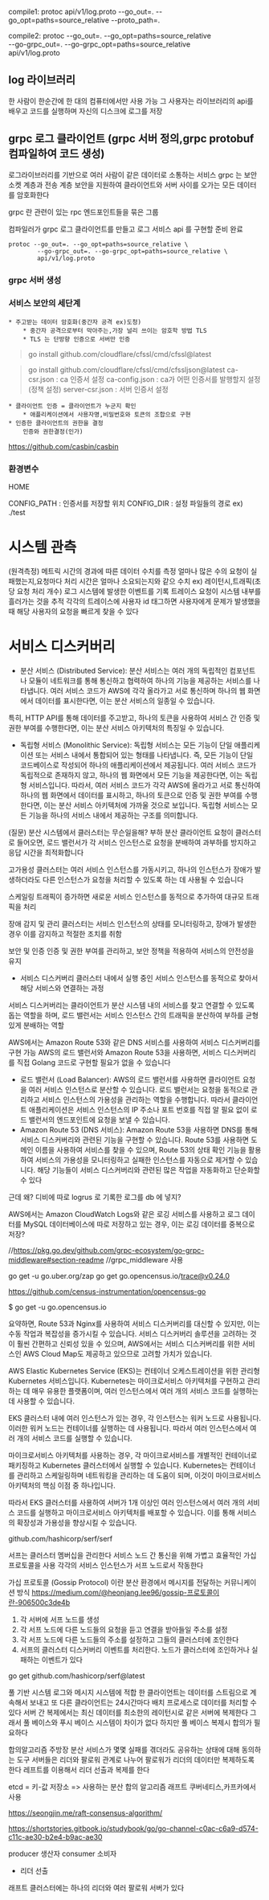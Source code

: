 
compile1:
protoc api/v1/log.proto --go_out=. --go_opt=paths=source_relative --proto_path=.

compile2:
protoc --go_out=. --go_opt=paths=source_relative \
--go-grpc_out=. --go-grpc_opt=paths=source_relative \
api/v1/log.proto


## log 라이브러리 
한 사람이 한순간에 한 대의 컴퓨터에서만 사용 가능
그 사용자는 라이브러리의 api를 배우고 코드를 실행하며 자신의 디스크에 로그를 저장

##  grpc 로그 클라이언트 (grpc 서버 정의,grpc protobuf 컴파일하여 코드 생성)  
로그라이브러리를 기반으로 여러 사람이 같은 데이터로 소통하는 서비스
grpc 는 보안 소켓 계층과 전송 계층 보안을 지원하여 클라이언트와 서버 사이를 오가는 모든 데이터를 암호화한다


grpc 란 관련이 있는 rpc 엔드포인트들을 묶은 그룹

컴파일러가 grpc 로그 클라이언트를 만들고
로그 서비스 api 를 구현할 준비 완료
```
protoc --go_out=. --go_opt=paths=source_relative \
        --go-grpc_out=. --go-grpc_opt=paths=source_relative \
        api/v1/log.proto
```

### grpc 서버 생성

### 서비스 보안의 세단계
    * 주고받는 데이터 암호화(중간자 공격 ex)도청)
        * 중간자 공격으로부터 막아주는,가장 널리 쓰이는 암호학 방법 TLS
        * TLS 는 단방향 인증으로 서버만 인증
        
> go install github.com/cloudflare/cfssl/cmd/cfssl@latest

> go install github.com/cloudflare/cfssl/cmd/cfssljson@latest
    ca-csr.json : ca 인증서 설정
    ca-config.json : ca가 어떤 인증서를 발행할지 설정(정책 설정)
    server-csr.json : 서버 인증서 설정


    * 클라이언트 인증 = 클라이언트가 누군지 확인
        * 애플리케이션에서 사용자명,비밀번호와 토큰의 조합으로 구현
    * 인증한 클라이언트의 권한을 결정
        인증와 권한결정(인가)


https://github.com/casbin/casbin

### 환경변수
HOME

CONFIG_PATH : 인증서를 저장할 위치
CONFIG_DIR : 설정 파일들의 경로
ex) ./test


# 시스템 관측
(원격측정)
메트릭
시간의 경과에 따른 데이터 수치를 측정
얼마나 많은 수의 요청이 실패했는지,요청마다 처리 시간은 얼마나 소요되는지와 같으 수치
ex) 레이턴시,트래픽(초당 요청 처리 개수)
로그
시스템에 발생한 이벤트를 기록
트레이스
요청이 시스템 내부를 흘러가는 것을 추적
각각의 트레이스에 사용자 id 태그하면 사용자에게 문제가 발생했을때
해당 사용자의 요청을 빠르게 찾을 수 있다



# 서비스 디스커버리


* 분산 서비스 (Distributed Service): 
분산 서비스는 여러 개의 독립적인 컴포넌트나 모듈이 네트워크를 통해 통신하고 협력하여 하나의 기능을 제공하는 서비스를 나타냅니다.
여러 서비스 코드가 AWS에 각각 올라가고 
서로 통신하며 하나의 웹 화면에서 데이터를 표시한다면, 
이는 분산 서비스의 일종일 수 있습니다.

특히, HTTP API를 통해 데이터를 주고받고, 
하나의 토큰을 사용하여 서비스 간 인증 및 권한 부여를 수행한다면, 
이는 분산 서비스 아키텍처의 특징일 수 있습니다.

* 독립형 서비스 (Monolithic Service): 
독립형 서비스는 모든 기능이 단일 애플리케이션 또는 서비스 내에서 통합되어 있는 형태를 나타냅니다. 
즉, 모든 기능이 단일 코드베이스로 작성되어 하나의 애플리케이션에서 제공됩니다. 
여러 서비스 코드가 독립적으로 존재하지 않고, 하나의 웹 화면에서 모든 기능을 제공한다면, 이는 독립형 서비스입니다.
따라서, 여러 서비스 코드가 각각 AWS에 올라가고 서로 통신하여 하나의 웹 화면에서 데이터를 표시하고,
하나의 토큰으로 인증 및 권한 부여를 수행한다면, 이는 분산 서비스 아키텍처에 가까울 것으로 보입니다.
독립형 서비스는 모든 기능을 하나의 서비스 내에서 제공하는 구조를 의미합니다.

(질문) 분산 시스템에서 클러스터는 무슨일을해?
부하 분산
클라이언트 요청이 클러스터로 들어오면, 로드 밸런서가 각 서비스 인스턴스로 요청을 분배하여 과부하를 방지하고 응답 시간을 최적화합니다

고가용성
클러스터는 여러 서비스 인스턴스를 가동시키고, 하나의 인스턴스가 장애가 발생하더라도 다른 인스턴스가 요청을 처리할 수 있도록 하는 데 사용될 수 있습니다

스케일링
트래픽이 증가하면 새로운 서비스 인스턴스를 동적으로 추가하여 대규모 트래픽을 처리

장애 감지 및 관리
클러스터는 서비스 인스턴스의 상태를 모니터링하고, 장애가 발생한 경우 이를 감지하고 적절한 조치를 취함

보안 및 인증
인증 및 권한 부여를 관리하고, 
보안 정책을 적용하여 서비스의 안전성을 유지


* 서비스 디스커버리
  클러스터 내에서 실행 중인 서비스 인스턴스를 동적으로 찾아서 해당 서비스와 연결하는 과정

서비스 디스커버리는 클라이언트가 분산 시스템 내의 서비스를 찾고 연결할 수 있도록 돕는 역할을 하며, 
로드 밸런서는 서비스 인스턴스 간의 트래픽을 분산하여 부하를 균형있게 분배하는 역할


AWS에서는 Amazon Route 53와 같은 DNS 서비스를 사용하여 서비스 디스커버리를 구현 가능
AWS의 로드 밸런서와 Amazon Route 53을 사용하면, 서비스 디스커버리를 직접 Golang 코드로 구현할 필요가 없을 수 있습니다

* 로드 밸런서 (Load Balancer): AWS의 로드 밸런서를 사용하면 클라이언트 요청을 여러 서비스 인스턴스로 분산할 수 있습니다. 로드 밸런서는 요청을 동적으로 관리하고 서비스 인스턴스의 가용성을 관리하는 역할을 수행합니다. 따라서 클라이언트 애플리케이션은 서비스 인스턴스의 IP 주소나 포트 번호를 직접 알 필요 없이 로드 밸런서의 엔드포인트에 요청을 보낼 수 있습니다.
* Amazon Route 53 (DNS 서비스): Amazon Route 53을 사용하면 DNS를 통해 서비스 디스커버리와 관련된 기능을 구현할 수 있습니다. Route 53를 사용하면 도메인 이름을 사용하여 서비스를 찾을 수 있으며, Route 53의 상태 확인 기능을 활용하여 서비스의 가용성을 모니터링하고 실패한 인스턴스를 자동으로 제거할 수 있습니다.
해당 기능들이 서비스 디스커버리와 관련된 많은 작업을 자동화하고 단순화할 수 있다




근데 왜? 디비에 따로 logrus 로 기록한 로그를 db 에 넣지?

AWS에서는 Amazon CloudWatch Logs와 같은 로깅 서비스를 사용하고
로그 데이터를 MySQL 데이터베이스에 따로 저장하고 있는 경우, 이는 로깅 데이터를 중복으로 저장?



//https://pkg.go.dev/github.com/grpc-ecosystem/go-grpc-middleware#section-readme
//grpc_middleware 사용


go get -u go.uber.org/zap
go get go.opencensus.io/trace@v0.24.0

https://github.com/census-instrumentation/opencensus-go

$ go get -u go.opencensus.io



요약하면, Route 53과 Nginx를 사용하여 서비스 디스커버리를 대신할 수 있지만, 이는 수동 작업과 복잡성을 증가시킬 수 있습니다. 서비스 디스커버리 솔루션을 고려하는 것이 훨씬 간편하고 신뢰성 있을 수 있으며, AWS에서는 서비스 디스커버리를 위한 서비스인 AWS Cloud Map도 제공하고 있으므로 고려할 가치가 있습니다.


AWS Elastic Kubernetes Service (EKS)는 컨테이너 오케스트레이션을 위한 관리형 Kubernetes 서비스입니다. Kubernetes는 마이크로서비스 아키텍처를 구현하고 관리하는 데 매우 유용한 플랫폼이며, 여러 인스턴스에서 여러 개의 서비스 코드를 실행하는 데 사용할 수 있습니다.

EKS 클러스터 내에 여러 인스턴스가 있는 경우, 각 인스턴스는 워커 노드로 사용됩니다. 이러한 워커 노드는 컨테이너를 실행하는 데 사용됩니다. 따라서 여러 인스턴스에서 여러 개의 서비스 코드를 실행할 수 있습니다.

마이크로서비스 아키텍처를 사용하는 경우, 각 마이크로서비스를 개별적인 컨테이너로 패키징하고 Kubernetes 클러스터에서 실행할 수 있습니다. Kubernetes는 컨테이너를 관리하고 스케일링하며 네트워킹을 관리하는 데 도움이 되며, 이것이 마이크로서비스 아키텍처의 핵심 이점 중 하나입니다.

따라서 EKS 클러스터를 사용하여 서버가 1개 이상인 여러 인스턴스에서 여러 개의 서비스 코드를 실행하고 마이크로서비스 아키텍처를 배포할 수 있습니다. 이를 통해 서비스의 확장성과 가용성을 향상시킬 수 있습니다.



github.com/hashicorp/serf/serf

서프는 클러스터 멤버십을 관리한다
서비스 노드 간 통신을 위해 가볍고 효율적인 가십 프로토콜을 사용
각각의 서비스 인스턴스가 서프 노드로서 작동한다

가십 프로토콜 (Gossip Protocol) 이란 분산 환경에서 메시지를 전달하는 커뮤니케이션 방식
https://medium.com/@heonjang.lee96/gossip-프로토콜이란-906500c3de4b


1. 각 서버에 서프 노드를 생성
2. 각 서프 노드에 다른 노드들의 요청을 듣고 연결을 받아들일 주소를 설정
3. 각 서프 노드에 다른 노드들의 주소를 설정하고 그들의 클러스터에 조인한다
4. 서프의 클러스터 디스커버리 이벤트를 처리한다. 노드가 클러스터에 조인하거나 실패하는 이벤트가 있다

go get github.com/hashicorp/serf@latest


풀 기반 시스템
로그와 메시지 시스템에 적합
한 클라이언트는 데이터를 스트림으로 계속해서 보내고
또 다른 클라이언트는 24시간마다 배치 프로세스로 데이터를 처리할 수 있다
서버 간 복제에서는 최신 데이터를 최소한의 레이턴시로 같은 서버에 복제한다
그래서 풀 베이스와 푸시 베이스 시스템이 차이가 없다
하지만 풀 베이스 복제시 합의가 필요하다


합의알고리즘
주방장
분산 서비스가 몇몇 실패를 겪더라도 공유하는 상태에 대해 동의하는 도구
서버들은 리더와 팔로워 관계로 나누어 팔로워가 리더의 데이터만 복제하도록 한다
레프트를 이용해서 리더 선출과 복제를 한다

etcd = 키-값 저장소 => 사용하는 분산 합의 알고리즘 래프트
쿠버네티스,카프카에서 사용



https://seongjin.me/raft-consensus-algorithm/


https://shortstories.gitbook.io/studybook/go/go-channel-c0ac-c6a9-d574-c11c-ae30-b2e4-b9ac-ae30


producer 생산자
consumer 소비자


* 리더 선출

래프트 클러스터에는 
하나의 리더와 여러 팔로워 서버가 있다

